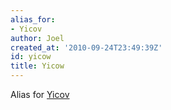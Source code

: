 ```yaml
---
alias_for:
- Yicov
author: Joel
created_at: '2010-09-24T23:49:39Z'
id: yicow
title: Yicow
---
```

Alias for [Yicov]

  [Yicov]: Yicov